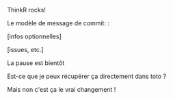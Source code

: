 ThinkR rocks!

Le modèle de message de commit:
<nature de la modif>: <description>

[infos optionnelles]

[issues, etc.]

La pause est bientôt 

Est-ce que je peux récupérer ça directement dans toto ?

Mais non c'est ça le vrai changement !
